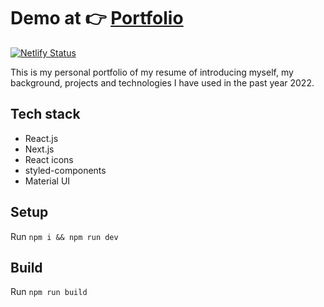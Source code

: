 #  Demo at 👉 [Portfolio](https://zhijiewei.netlify.app/) 

[![Netlify Status](https://api.netlify.com/api/v1/badges/d81da10b-ad30-4e59-a7b8-4d682407ffa7/deploy-status)](https://app.netlify.com/sites/zhijiewei/deploys)


This is my personal portfolio of my resume of introducing myself, my background, projects and technologies I have used in the past year 2022. 


## Tech stack 
- React.js
- Next.js 
- React icons
- styled-components
- Material UI

## Setup
Run `npm i && npm run dev`

## Build 
Run `npm run build`
